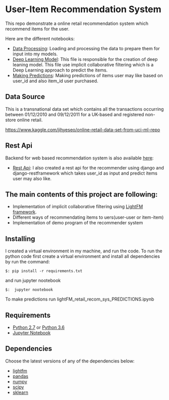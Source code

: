 # User-Item Recommendation System

This repo demonstrate a online retail recommendation system which recommend items for the user.

Here are the different notebooks:

- [Data Processing](https://github.com/AdnanShah/Python-Recommendation-System/blob/rest_api_lightfm/retail_recom_sys_DATA_PRE_PROCESSING.ipynb): Loading and processing the data to prepare them for input into my models.
- [Deep Learning Model](https://github.com/AdnanShah/Python-Recommendation-System/blob/rest_api_lightfm/lightFM_retail_recom_sys_MODEL_CREATION.ipynb): This file is responsible for the creation of deep leaning model. This file use implicit collaborative filtering which is a Deep Learning approach to predict the items.
- [Making Predictions](https://github.com/AdnanShah/Python-Recommendation-System/blob/rest_api_lightfm/lightFM_retail_recom_sys_PREDICTIONS.ipynb): Making predictions of items user may like based on user_id and also item_id user purchased.

## Data Source

This is a transnational data set which contains all the transactions occurring between 01/12/2010 and 09/12/2011 for a UK-based and registered non-store online retail.

https://www.kaggle.com/jihyeseo/online-retail-data-set-from-uci-ml-repo

## Rest Api

Backend for web based recommendation system is also available [here](https://github.com/AdnanShah/Python-Recommendation-System/tree/rest_api_lightfm/django-rest-framework/fm_Rec):

- [Rest Api](https://github.com/AdnanShah/Python-Recommendation-System/tree/rest_api_lightfm/django-rest-framework/fm_Rec): I also created a rest api for the recommender using django and django-restframework which takes user_id as input and predict items user may also like.

## The main contents of this project are following:

- Implementation of implicit collaborative filtering using [LightFM framework](https://github.com/lyst/lightfm).
- Different ways of recommendating items to uers(user-user or item-item)
- Implementation of demo program of the recommender system

## Installing

I created a virtual environment in my machine, and run the code.
To run the python code first create a virtual environment and install all dependencies by run the command:

```
$: pip install -r requirements.txt
```

and run jupyter nootebook

```
$:  jupyter nootebook
```

To make predictions run lightFM_retail_recom_sys_PREDICTIONS.ipynb

## Requirements

- [Python 2.7](https://www.python.org/download/releases/2.7/) or [Python 3.6](https://www.python.org/downloads/release/python-360/)
- [Jupyter Notebook](http://jupyter.org/)

## Dependencies

Choose the latest versions of any of the dependencies below:

- [lightfm](https://github.com/lyst/lightfm)
- [pandas](https://pandas.pydata.org/)
- [numpy](http://www.numpy.org/)
- [scipy](https://www.scipy.org/)
- [sklearn](http://scikit-learn.org/stable/)
